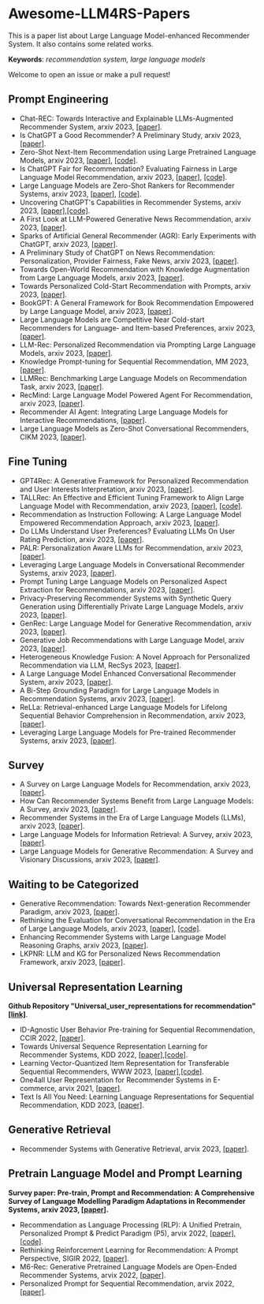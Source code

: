 # Awesome-LLM4RS-Papers
This is a paper list about Large Language Model-enhanced Recommender System. It also contains some related works.

**Keywords**: *recommendation system, large language models*

Welcome to open an issue or make a pull request!

## Prompt Engineering
+ Chat-REC: Towards Interactive and Explainable LLMs-Augmented Recommender System, arxiv 2023, [[paper]](https://arxiv.org/abs/2303.14524).
+ Is ChatGPT a Good Recommender? A Preliminary Study, arxiv 2023, [[paper]](https://arxiv.org/abs/2304.10149).
+ Zero-Shot Next-Item Recommendation using Large Pretrained Language Models, arxiv 2023, [[paper]](https://arxiv.org/abs/2304.03153), [[code]](https://github.com/AGI-Edgerunners/LLM-Next-Item-Rec).
+ Is ChatGPT Fair for Recommendation? Evaluating Fairness in Large Language Model Recommendation, arxiv 2023, [[paper]](https://arxiv.org/abs/2305.07609), [[code]](https://github.com/jizhi-zhang/FaiRLLM).
+ Large Language Models are Zero-Shot Rankers for Recommender Systems, arxiv 2023, [[paper]](https://arxiv.org/abs/2305.08845), [[code]](https://github.com/RUCAIBox/LLMRank).
+ Uncovering ChatGPT's Capabilities in Recommender Systems, arxiv 2023, [[paper]](https://arxiv.org/abs/2305.02182),[[code]](https://github.com/rainym00d/LLM4RS).
+ A First Look at LLM-Powered Generative News Recommendation, arxiv 2023, [[paper]](https://arxiv.org/abs/2305.06566).
+ Sparks of Artificial General Recommender (AGR): Early Experiments with ChatGPT, arxiv 2023, [[paper]](https://arxiv.org/abs/2305.04518).
+ A Preliminary Study of ChatGPT on News Recommendation: Personalization, Provider Fairness, Fake News, arxiv 2023, [[paper]](https://arxiv.org/abs/2306.10702).
+ Towards Open-World Recommendation with Knowledge Augmentation from Large Language Models, arxiv 2023, [[paper]](https://arxiv.org/abs/2306.10933).
+ Towards Personalized Cold-Start Recommendation with Prompts, arxiv 2023, [[paper]](https://arxiv.org/abs/2306.17256).
+ BookGPT: A General Framework for Book Recommendation Empowered by Large Language Model, arxiv 2023, [[paper]](https://arxiv.org/abs/2305.15673).
+ Large Language Models are Competitive Near Cold-start Recommenders for Language- and Item-based Preferences, arxiv 2023, [[paper]](https://arxiv.org/abs/2307.14225).
+ LLM-Rec: Personalized Recommendation via Prompting Large Language Models, arxiv 2023, [[paper]](https://arxiv.org/abs/2307.15780).
+ Knowledge Prompt-tuning for Sequential Recommendation, MM 2023, [[paper]](https://arxiv.org/abs/2308.08459).
+ LLMRec: Benchmarking Large Language Models on Recommendation Task, arxiv 2023, [[paper]](https://arxiv.org/abs/2308.12241).
+ RecMind: Large Language Model Powered Agent For Recommendation, arxiv 2023, [[paper]](https://arxiv.org/abs/2308.14296).
+ Recommender AI Agent: Integrating Large Language Models for Interactive Recommendations, [[paper]](https://arxiv.org/abs/2308.16505).
+ Large Language Models as Zero-Shot Conversational Recommenders, CIKM 2023, [[paper]](https://arxiv.org/abs/2308.10053).
 
## Fine Tuning
+ GPT4Rec: A Generative Framework for Personalized Recommendation and User Interests Interpretation, arxiv 2023, [[paper]](https://arxiv.org/abs/2304.03879).
+ TALLRec: An Effective and Efficient Tuning Framework to Align Large Language Model with Recommendation, arxiv 2023, [[paper]](https://arxiv.org/abs/2305.00447), [[code]](https://github.com/SAI990323/TALLRec).
+ Recommendation as Instruction Following: A Large Language Model Empowered Recommendation Approach, arxiv 2023, [[paper]](https://arxiv.org/abs/2305.07001).
+ Do LLMs Understand User Preferences? Evaluating LLMs On User Rating Prediction, arxiv 2023, [[paper]](https://arxiv.org/abs/2305.06474).
+ PALR: Personalization Aware LLMs for Recommendation, arxiv 2023, [[paper]](https://arxiv.org/abs/2305.07622).
+ Leveraging Large Language Models in Conversational Recommender Systems, arxiv 2023, [[paper]](https://arxiv.org/abs/2305.07961).
+ Prompt Tuning Large Language Models on Personalized Aspect Extraction for Recommendations, arxiv 2023, [[paper]](https://arxiv.org/abs/2306.01475).
+ Privacy-Preserving Recommender Systems with Synthetic Query Generation using Differentially Private Large Language Models, arxiv 2023, [[paper]](https://arxiv.org/abs/2305.05973).
+ GenRec: Large Language Model for Generative Recommendation, arxiv 2023, [[paper]](https://arxiv.org/abs/2307.00457).
+ Generative Job Recommendations with Large Language Model, arxiv 2023, [[paper]](https://arxiv.org/abs/2307.02157).
+ Heterogeneous Knowledge Fusion: A Novel Approach for Personalized Recommendation via LLM, RecSys 2023, [[paper]](https://arxiv.org/abs/2308.03333).
+ A Large Language Model Enhanced Conversational Recommender System, arxiv 2023, [[paper]](https://arxiv.org/abs/2308.06212).
+ A Bi-Step Grounding Paradigm for Large Language Models in Recommendation Systems, arxiv 2023, [[paper]](https://arxiv.org/abs/2308.08434).
+ ReLLa: Retrieval-enhanced Large Language Models for Lifelong Sequential Behavior Comprehension in Recommendation, arxiv 2023, [[paper]](https://arxiv.org/abs/2308.11131).
+ Leveraging Large Language Models for Pre-trained Recommender Systems, arxiv 2023, [[paper]](https://arxiv.org/abs/2308.10837).
  
## Survey
+ A Survey on Large Language Models for Recommendation, arxiv 2023, [[paper]](https://arxiv.org/abs/2305.19860).
+ How Can Recommender Systems Benefit from Large Language Models: A Survey, arxiv 2023, [[paper]](https://arxiv.org/abs/2306.05817).
+ Recommender Systems in the Era of Large Language Models (LLMs), arxiv 2023, [[paper]](https://arxiv.org/abs/2307.02046).
+ Large Language Models for Information Retrieval: A Survey, arxiv 2023, [[paper]](https://arxiv.org/abs/2308.07107).
+ Large Language Models for Generative Recommendation: A Survey and Visionary Discussions, arxiv 2023, [[paper]](https://arxiv.org/abs/2309.01157).

## Waiting to be Categorized
+ Generative Recommendation: Towards Next-generation Recommender Paradigm, arxiv 2023, [[paper]](https://arxiv.org/abs/2304.03516).
+ Rethinking the Evaluation for Conversational Recommendation in the Era of Large Language Models, arxiv 2023, [[paper]](https://arxiv.org/abs/2305.13112), [[code]](https://github.com/RUCAIBox/iEvaLM-CRS).
+ Enhancing Recommender Systems with Large Language Model Reasoning Graphs, arxiv 2023, [[paper]](https://arxiv.org/abs/2308.10835).
+ LKPNR: LLM and KG for Personalized News Recommendation Framework, arxiv 2023, [[paper]](https://arxiv.org/abs/2308.12028).
  

## Universal Representation Learning
**Github Repository "Universal_user_representations for recommendation" [[link]](https://github.com/fajieyuan/universal_user_representation)**.
+ ID-Agnostic User Behavior Pre-training for Sequential Recommendation, CCIR 2022, [[paper]](https://arxiv.org/abs/2206.02323).
+ Towards Universal Sequence Representation Learning for Recommender Systems, KDD 2022, [[paper]](https://arxiv.org/abs/2206.05941),[[code]](https://github.com/RUCAIBox/UniSRec).
+ Learning Vector-Quantized Item Representation for Transferable Sequential Recommenders, WWW 2023, [[paper]](https://arxiv.org/abs/2210.12316),[[code]](https://github.com/RUCAIBox/VQ-Rec).
+ One4all User Representation for Recommender Systems in E-commerce, arvix 2021, [[paper]](https://arxiv.org/abs/2106.00573).
+ Text Is All You Need: Learning Language Representations for Sequential Recommendation, KDD 2023, [[paper]](https://arxiv.org/abs/2305.13731).

## Generative Retrieval
+ Recommender Systems with Generative Retrieval, arvix 2023, [[paper]](https://arxiv.org/abs/2305.05065).

## Pretrain Language Model and Prompt Learning
**Survey paper: Pre-train, Prompt and Recommendation: A Comprehensive Survey of Language Modelling Paradigm Adaptations in Recommender Systems, arxiv 2023, [[paper]](https://arxiv.org/abs/2302.03735).**
+ Recommendation as Language Processing (RLP): A Unified Pretrain, Personalized Prompt & Predict Paradigm (P5), arvix 2022, [[paper]](https://arxiv.org/abs/2203.13366),[[code]](https://github.com/jeykigung/P5).
+ Rethinking Reinforcement Learning for Recommendation: A Prompt Perspective, SIGIR 2022, [[paper]](https://arxiv.org/abs/2206.07353).
+ M6-Rec: Generative Pretrained Language Models are Open-Ended Recommender Systems, arvix 2022, [[paper]](https://arxiv.org/abs/2205.08084).
+ Personalized Prompt for Sequential Recommendation, arvix 2022, [[paper]](https://arxiv.org/abs/2205.09666).
